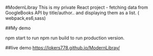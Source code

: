 #ModernLibray
This is my private React project - fetching data from GoogleBooks API by title/author.. and displaying them as a list. ( webpack,es6,sass)

##My demo 

npm start to run
npm run build to run production version.

##live demo
https://lokers778.github.io/ModernLibray/